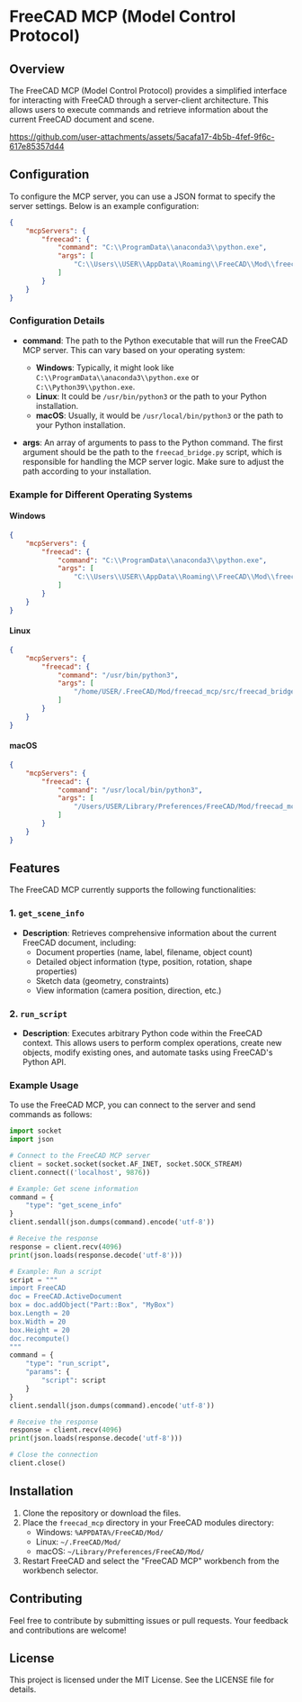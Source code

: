 # FreeCAD MCP (Model Control Protocol)

## Overview

The FreeCAD MCP (Model Control Protocol) provides a simplified interface for interacting with FreeCAD through a server-client architecture. This allows users to execute commands and retrieve information about the current FreeCAD document and scene.

https://github.com/user-attachments/assets/5acafa17-4b5b-4fef-9f6c-617e85357d44
## Configuration

To configure the MCP server, you can use a JSON format to specify the server settings. Below is an example configuration:

```json
{
    "mcpServers": {
        "freecad": {
            "command": "C:\\ProgramData\\anaconda3\\python.exe",
            "args": [
                "C:\\Users\\USER\\AppData\\Roaming\\FreeCAD\\Mod\\freecad_mcp\\src\\freecad_bridge.py"
            ]
        }
    }
}
```

### Configuration Details

- **command**: The path to the Python executable that will run the FreeCAD MCP server. This can vary based on your operating system:
  - **Windows**: Typically, it might look like `C:\\ProgramData\\anaconda3\\python.exe` or `C:\\Python39\\python.exe`.
  - **Linux**: It could be `/usr/bin/python3` or the path to your Python installation.
  - **macOS**: Usually, it would be `/usr/local/bin/python3` or the path to your Python installation.

- **args**: An array of arguments to pass to the Python command. The first argument should be the path to the `freecad_bridge.py` script, which is responsible for handling the MCP server logic. Make sure to adjust the path according to your installation.

### Example for Different Operating Systems

#### Windows
```json
{
    "mcpServers": {
        "freecad": {
            "command": "C:\\ProgramData\\anaconda3\\python.exe",
            "args": [
                "C:\\Users\\USER\\AppData\\Roaming\\FreeCAD\\Mod\\freecad_mcp\\src\\freecad_bridge.py"
            ]
        }
    }
}
```

#### Linux
```json
{
    "mcpServers": {
        "freecad": {
            "command": "/usr/bin/python3",
            "args": [
                "/home/USER/.FreeCAD/Mod/freecad_mcp/src/freecad_bridge.py"
            ]
        }
    }
}
```

#### macOS
```json
{
    "mcpServers": {
        "freecad": {
            "command": "/usr/local/bin/python3",
            "args": [
                "/Users/USER/Library/Preferences/FreeCAD/Mod/freecad_mcp/src/freecad_bridge.py"
            ]
        }
    }
}
```

## Features

The FreeCAD MCP currently supports the following functionalities:

### 1. `get_scene_info`

- **Description**: Retrieves comprehensive information about the current FreeCAD document, including:
  - Document properties (name, label, filename, object count)
  - Detailed object information (type, position, rotation, shape properties)
  - Sketch data (geometry, constraints)
  - View information (camera position, direction, etc.)

### 2. `run_script`

- **Description**: Executes arbitrary Python code within the FreeCAD context. This allows users to perform complex operations, create new objects, modify existing ones, and automate tasks using FreeCAD's Python API.

### Example Usage

To use the FreeCAD MCP, you can connect to the server and send commands as follows:

```python
import socket
import json

# Connect to the FreeCAD MCP server
client = socket.socket(socket.AF_INET, socket.SOCK_STREAM)
client.connect(('localhost', 9876))

# Example: Get scene information
command = {
    "type": "get_scene_info"
}
client.sendall(json.dumps(command).encode('utf-8'))

# Receive the response
response = client.recv(4096)
print(json.loads(response.decode('utf-8')))

# Example: Run a script
script = """
import FreeCAD
doc = FreeCAD.ActiveDocument
box = doc.addObject("Part::Box", "MyBox")
box.Length = 20
box.Width = 20
box.Height = 20
doc.recompute()
"""
command = {
    "type": "run_script",
    "params": {
        "script": script
    }
}
client.sendall(json.dumps(command).encode('utf-8'))

# Receive the response
response = client.recv(4096)
print(json.loads(response.decode('utf-8')))

# Close the connection
client.close()
```

## Installation

1. Clone the repository or download the files.
2. Place the `freecad_mcp` directory in your FreeCAD modules directory:
   - Windows: `%APPDATA%/FreeCAD/Mod/`
   - Linux: `~/.FreeCAD/Mod/`
   - macOS: `~/Library/Preferences/FreeCAD/Mod/`
3. Restart FreeCAD and select the "FreeCAD MCP" workbench from the workbench selector.

## Contributing

Feel free to contribute by submitting issues or pull requests. Your feedback and contributions are welcome!

## License

This project is licensed under the MIT License. See the LICENSE file for details.
